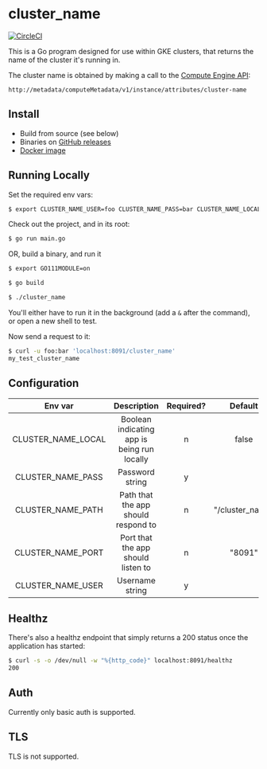 # cluster_name
[![CircleCI](https://circleci.com/gh/ovotech/cluster_name/tree/master.svg?style=svg)](https://circleci.com/gh/ovotech/cluster_name/tree/master)

This is a Go program designed for use within GKE clusters, that returns the name of the cluster it's running in.

The cluster name is obtained by making a call to the [Compute Engine API](https://cloud.google.com/compute/docs/storing-retrieving-metadata):

```
http://metadata/computeMetadata/v1/instance/attributes/cluster-name
```

## Install

- Build from source (see below)
- Binaries on [GitHub releases](https://github.com/ovotech/cluster_name/releases)
- [Docker image](https://hub.docker.com/r/ovotech/cluster_name)

## Running Locally

Set the required env vars:

```bash
$ export CLUSTER_NAME_USER=foo CLUSTER_NAME_PASS=bar CLUSTER_NAME_LOCAL=true
```

Check out the project, and in its root:

```bash
$ go run main.go
```

OR, build a binary, and run it

```bash
$ export GO111MODULE=on 

$ go build

$ ./cluster_name
```

You'll either have to run it in the background (add a `&` after the command), 
or open a new shell to test.

Now send a request to it:

```bash
$ curl -u foo:bar 'localhost:8091/cluster_name'
my_test_cluster_name
```

## Configuration

| Env var       | Description           | Required?  | Default |
|:-------------:|:-------------:|:-----:|:-----:|
| CLUSTER_NAME_LOCAL  | Boolean indicating app is being run locally | n | false |
| CLUSTER_NAME_PASS  | Password string | y | |
| CLUSTER_NAME_PATH  | Path that the app should respond to | n | "/cluster_name" |
| CLUSTER_NAME_PORT  | Port that the app should listen to | n | "8091" |
| CLUSTER_NAME_USER  | Username string | y | |

## Healthz

There's also a healthz endpoint that simply returns a 200 status once the application has started:

```bash
$ curl -s -o /dev/null -w "%{http_code}" localhost:8091/healthz
200
```


## Auth

Currently only basic auth is supported.


## TLS

TLS is not supported.